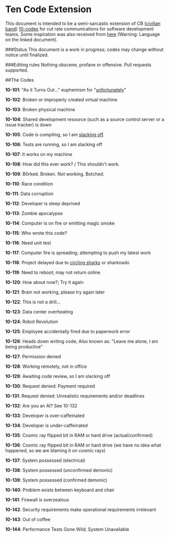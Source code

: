 # Ten Code Extension

This document is intended to be a semi-sarcastic extension of CB ([civilian band](https://en.wikipedia.org/wiki/Citizens_band_radio)) [10-codes](http://www.truckroadservice.com/10_codes.html) for cut rate communications for software development teams. Some inspiration was also received from [here](https://github.com/joho/7XX-rfc]) (Warning: Language on the linked document).

###Status
This document is a work in progress; codes may change without notice until finalized.

###Editing rules
Nothing obscene, profane or offensive. Pull requests supported.

##The Codes

**10-101**: "As it Turns Out..." euphemism for "[unfortunately](http://dilbert.com/strip/2011-09-16)"

**10-102**: Broken or improperly created virtual machine

**10-103**: Broken physical machine

**10-104**: Shared development resource (such as a source control server or a issue tracker) is down

**10-105**: Code is compiling, so I am [slacking off](https://xkcd.com/303/).

**10-106**: Tests are running, so I am slacking off

**10-107**: It works on my machine

**10-108**: How did this ever work? / This shouldn't work.

**10-109**: B0rked. Broken. Not working. Botched.

**10-110**: Race condition

**10-111**: Data corruption

**10-112**: Developer is sleep deprived

**10-113**: Zombie apocalypse

**10-114**: Computer is on fire or emitting magic smoke

**10-115**: Who wrote this code?

**10-116**: Need unit test

**10-117**: Computer fire is spreading; attempting to push my latest work

**10-118**: Project delayed due to [circling sharks](https://xkcd.com/349/) or sharknado

**10-119**: Need to reboot; may not return online

**10-120**: How about now?; Try it again

**10-121**: Brain not working, please try again later

**10-122**: This is not a drill...

**10-123**: Data center overheating

**10-124**: Robot Revolution

**10-125**: Employee accidentally fired due to paperwork error

**10-126**: Heads down writing code; Also known as: "Leave me alone, I am being productive"

**10-127**: Permission denied

**10-128**: Working remotely, not in office

**10-129**: Awaiting code review, so I am slacking off

**10-130**: Request denied: Payment required

**10-131**: Request denied: Unrealistic requirements and/or deadlines

**10-132**: Are you an AI? See 10-132

**10-133**: Developer is over-caffeinated

**10-134**: Developer is under-caffeinated

**10-135**: Cosmic ray flipped bit in RAM or hard drive (actual/confirmed)

**10-136**: Cosmic ray flipped bit in RAM or hard drive (we have no idea what happened, so we are blaming it on cosmic rays)

**10-137**: System possessed (electrical)

**10-138**: System possessed (unconfirmed demonic)

**10-139**: System possessed (confirmed demonic)

**10-140**: Problem exists between keyboard and chair

**10-141**: Firewall is overzealous

**10-142**: Security requirements make operational requirements irrelevant

**10-143**: Out of coffee

**10-144**: Performance Tests Gone Wild; System Unavailable
